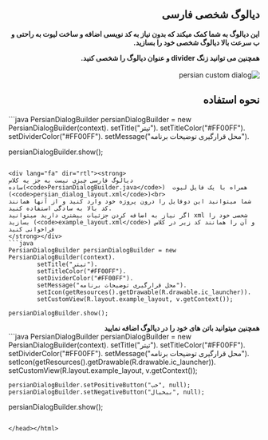 <div lang="fa" dir="rtl">
<h2>دیالوگ شخصی فارسی</h2>
<strong>
این دیالوگ به شما کمک میکند که بدون نیاز به کد نویسی اضافه و ساخت لیوت به راحتی و ب سرعت بالا دیالوگ شخصی خود را بسازید.

همچنین می توانید زنگ divider و عنوان دیالوگ را شخصی کنید.
</strong><br><br>
<img src="http://axgig.com/images/83080665343500149643.gif" border="0" alt="persian custom dialog" />

<h2>
نحوه استفاده
</h2>
</div>
```java
PersianDialogBuilder persianDialogBuilder = new PersianDialogBuilder(context).
		setTitle("تیتر").
		setTitleColor("#FF00FF").
		setDividerColor("#FF00FF").
		setMessage("محل قرارگیری توضیحات برنامه").

persianDialogBuilder.show();
```

<div lang="fa" dir="rtl"><strong>
دیالوگ فارسی چیزی نیست به جز یه کلاس ساده(<code>PersianDialogBuilder.java</code>)  همراه با یک فایل لیوت (<code>persian_dialog_layout.xml</code>)<br>
شما میتوانید این دوفایل را درون پروژه خود وارد کنید و از آنها همانند کد بالا به سادگی استفاده کنید.
اگر نیاز به اضافه کردن جزئیات بیشتری دارید میتوانید xml شخصی خود را بسازید (<code>example_layout.xml</code>) و آن را همانند کد زیر در کلاس فراخوانی کنید
</strong></div>
```java
PersianDialogBuilder persianDialogBuilder = new PersianDialogBuilder(context).
		setTitle("تیتر").
		setTitleColor("#FF00FF").
		setDividerColor("#FF00FF").
		setMessage("محل قرارگیری توضیحات برنامه").
		setIcon(getResources().getDrawable(R.drawable.ic_launcher)).
		setCustomView(R.layout.example_layout, v.getContext());

persianDialogBuilder.show();
```

<div lang="fa" dir="rtl"><strong>
همچنین میتوانید باتن های خود را در دیالوگ اضافه نمایید
</strong></div>
```java
PersianDialogBuilder persianDialogBuilder = new PersianDialogBuilder(context).
		setTitle("تیتر").
		setTitleColor("#FF00FF").
		setDividerColor("#FF00FF").
		setMessage("محل قرارگیری توضیحات برنامه").
		setIcon(getResources().getDrawable(R.drawable.ic_launcher)).
		setCustomView(R.layout.example_layout, v.getContext());

    persianDialogBuilder.setPositiveButton("خب", null);
    persianDialogBuilder.setNegativeButton("بیخیال", null);
persianDialogBuilder.show();
```

</head></html>
